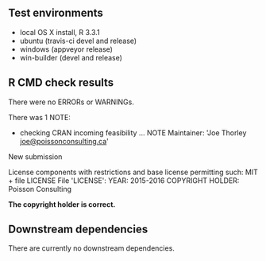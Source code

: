 ## Test environments

* local OS X install, R 3.3.1
* ubuntu (travis-ci devel and release)
* windows (appveyor release)
* win-builder (devel and release)

## R CMD check results

There were no ERRORs or WARNINGs.

There was 1 NOTE:

* checking CRAN incoming feasibility ... NOTE
Maintainer: 'Joe Thorley <joe@poissonconsulting.ca>'

New submission

License components with restrictions and base license permitting such:
  MIT + file LICENSE
File 'LICENSE':
  YEAR: 2015-2016
  COPYRIGHT HOLDER: Poisson Consulting
  
**The copyright holder is correct.**

## Downstream dependencies

There are currently no downstream dependencies.
